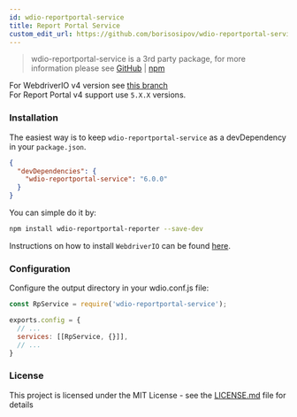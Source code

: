 ```yaml
---
id: wdio-reportportal-service
title: Report Portal Service
custom_edit_url: https://github.com/borisosipov/wdio-reportportal-service/edit/master/README.md
---
```


> wdio-reportportal-service is a 3rd party package, for more information please see [GitHub](https://github.com/borisosipov/wdio-reportportal-service) | [npm](https://www.npmjs.com/package/wdio-reportportal-service)

For WebdriverIO v4 version see [this branch](https://github.com/BorisOsipov/wdio-reportportal-service/tree/wdio_v4)  
For Report Portal v4 support use `5.X.X` versions.

### Installation
The easiest way is to keep `wdio-reportportal-service` as a devDependency in your `package.json`.
```json
{
  "devDependencies": {
    "wdio-reportportal-service": "6.0.0"
  }
}
```
You can simple do it by:

```bash
npm install wdio-reportportal-reporter --save-dev
```

Instructions on how to install `WebdriverIO` can be found [here](http://webdriver.io/guide/getstarted/install.html).

### Configuration
Configure the output directory in your wdio.conf.js file:
```js
const RpService = require('wdio-reportportal-service');

exports.config = {
  // ...
  services: [[RpService, {}]],
  // ...
}
```

### License

This project is licensed under the MIT License - see the [LICENSE.md](https://github.com/BorisOsipov/wdio-reportportal-service/blob/master/LICENSE) file for details
